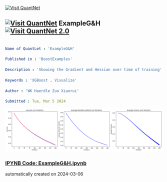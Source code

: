 [<img src="https://github.com/QuantLet/Styleguide-and-FAQ/blob/master/pictures/banner.png" width="1100" alt="Visit QuantNet">](http://quantlet.de/)

## [<img src="https://github.com/QuantLet/Styleguide-and-FAQ/blob/master/pictures/qloqo.png" alt="Visit QuantNet">](http://quantlet.de/) **ExampleG&H** [<img src="https://github.com/QuantLet/Styleguide-and-FAQ/blob/master/pictures/QN2.png" width="60" alt="Visit QuantNet 2.0">](http://quantlet.de/)

```yaml

Name of QuantLet : 'ExampleG&H'

Published in : 'BoostExamples' 

Description : 'Showing the Gradient and Hessian over time of training'

Keywords : 'XGBoost , Visualize'

Author : 'WK Haerdle Zuo Xiaorui'

Submitted : Tue, Mar 5 2024
```

![Picture1](general.png)

### [IPYNB Code: ExampleG&H.ipynb](ExampleG&H.ipynb)


automatically created on 2024-03-06